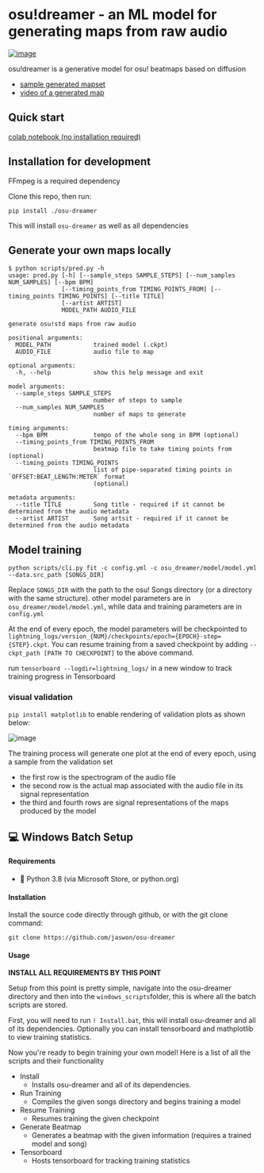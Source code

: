 # osu!dreamer - an ML model for generating maps from raw audio

[![image](https://img.shields.io/badge/Discord-5865F2?style=for-the-badge&logo=discord&logoColor=white)](https://discord.gg/ZewBWhjxsR)

osu!dreamer is a generative model for osu! beatmaps based on diffusion

-   [sample generated mapset](https://osu.ppy.sh/beatmapsets/1888586#osu/3889513)
-   [video of a generated map](https://streamable.com/ijp1jj)

## Quick start

[colab notebook (no installation required)](https://colab.research.google.com/drive/1Th6v5OOrY5vcTWvIH3NKZsuj_RMnAEM5#sandboxMode=true)

## Installation for development

FFmpeg is a required dependency

Clone this repo, then run:

```
pip install ./osu-dreamer
```

This will install `osu-dreamer` as well as all dependencies

## Generate your own maps locally

```
$ python scripts/pred.py -h
usage: pred.py [-h] [--sample_steps SAMPLE_STEPS] [--num_samples NUM_SAMPLES] [--bpm BPM]
               [--timing_points_from TIMING_POINTS_FROM] [--timing_points TIMING_POINTS] [--title TITLE]
               [--artist ARTIST]
               MODEL_PATH AUDIO_FILE

generate osu!std maps from raw audio

positional arguments:
  MODEL_PATH            trained model (.ckpt)
  AUDIO_FILE            audio file to map

optional arguments:
  -h, --help            show this help message and exit

model arguments:
  --sample_steps SAMPLE_STEPS
                        number of steps to sample
  --num_samples NUM_SAMPLES
                        number of maps to generate

timing arguments:
  --bpm BPM             tempo of the whole song in BPM (optional)
  --timing_points_from TIMING_POINTS_FROM
                        beatmap file to take timing points from (optional)
  --timing_points TIMING_POINTS
                        list of pipe-separated timing points in `OFFSET:BEAT_LENGTH:METER` format
                        (optional)

metadata arguments:
  --title TITLE         Song title - required if it cannot be determined from the audio metadata
  --artist ARTIST       Song artsit - required if it cannot be determined from the audio metadata
```

## Model training

```
python scripts/cli.py fit -c config.yml -c osu_dreamer/model/model.yml --data.src_path [SONGS_DIR]
```

Replace `SONGS_DIR` with the path to the osu! Songs directory (or a directory with the same structure).
other model parameters are in `osu_dreamer/model/model.yml`, while data and training parameters are in `config.yml`

At the end of every epoch, the model parameters will be checkpointed to `lightning_logs/version_{NUM}/checkpoints/epoch={EPOCH}-step={STEP}.ckpt`. You can resume training from a saved checkpoint by adding `--ckpt_path [PATH TO CHECKPOINT]` to the above command.

run `tensorboard --logdir=lightning_logs/` in a new window to track training progress in Tensorboard

### visual validation

`pip install matplotlib` to enable rendering of validation plots as shown below:

![image](https://user-images.githubusercontent.com/943003/203165744-68da33fa-967f-45a7-956e-f0fe0114f9cc.png)

The training process will generate one plot at the end of every epoch, using a sample from the validation set

-   the first row is the spectrogram of the audio file
-   the second row is the actual map associated with the audio file in its signal representation
-   the third and fourth rows are signal representations of the maps produced by the model

## 💻 Windows Batch Setup

#### Requirements
-   🐍 Python 3.8 (via Microsoft Store, or python.org)

#### Installation

Install the source code directly through github, or with the git clone command:

`git clone https://github.com/jaswon/osu-dreamer`

#### Usage

**INSTALL ALL REQUIREMENTS BY THIS POINT**

Setup from this point is pretty simple, navigate into the osu-dreamer directory and then into the `windows_scripts`folder, this is where all the batch scripts are stored.

First, you will need to run `! Install.bat`, this will install osu-dreamer and all of its dependencies. Optionally you can install tensorboard and mathplotlib to view training statistics.

Now you're ready to begin training your own model! Here is a list of all the scripts and their functionality

-   Install
    -   Installs osu-dreamer and all of its dependencies.
-   Run Training
    -   Compiles the given songs directory and begins training a model
-   Resume Training
    -   Resumes training the given checkpoint
-   Generate Beatmap
    -   Generates a beatmap with the given information (requires a trained model and song)
-   Tensorboard
    -   Hosts tensorboard for tracking training statistics
